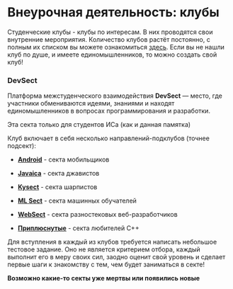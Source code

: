 # Внеурочная деятельность: клубы

Студенческие клубы - клубы по интересам. В них проводятся свои внутренние мероприятия. Количество клубов растёт постоянно, с полным их списком вы можете ознакомиться [здесь](https://student.itmo.ru/ru/clubs/). Если вы не нашли клуб по душе, и имеете единомышленников, то можно создать свой клуб!

### **DevSect**

Платформа межстуденческого взаимодействия **DevSect** — место, где участники обмениваются идеями, знаниями и находят единомышленников в вопросах программирования и разработки.

Эта секта только для студентов ИСа (как и данная памятка)

Клуб включает в себя несколько направлений-подклубов (точнее подсект):

* [**Android**](https://github.com/Android-Dev-Sect/Introduction) - секта мобильщиков

* [**Javaica**](https://github.com/javaica/javaica) - секта джавистов

* [**Kysect**](https://github.com/kysect/Main) - секта шарпистов

* [**ML Sect**](https://github.com/mlsect-dojo/Main) - секта машинных обучателей

* [**WebSect**](https://github.com/websect-itmo/FAQ) - секта разностековых веб-разработчиков

* [**Приплюснутые**](https://github.com/CodingPenguinParty/kernel/blob/master/README.md) - секта любителей C++

Для вступления в каждый из клубов требуется написать небольшое тестовое задание. Оно не является критерием отбора, каждый выполнит его в меру своих сил, заодно оценит свой уровень и сделает первые шаги к знакомству с тем, чем будет заниматься в секте!

**Возможно какие-то секты уже мертвы или появились новые**
